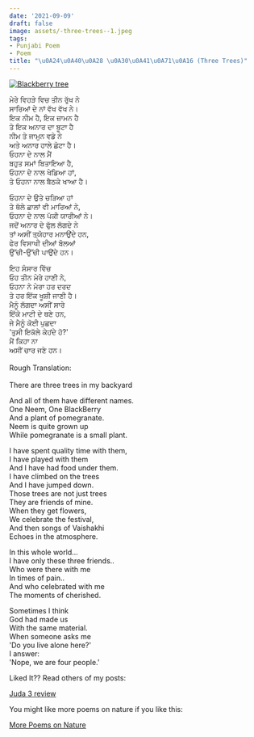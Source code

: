 ```yaml
---
date: '2021-09-09'
draft: false
image: assets/-three-trees--1.jpeg
tags:
- Punjabi Poem
- Poem
title: "\u0A24\u0A40\u0A28 \u0A30\u0A41\u0A71\u0A16 (Three Trees)"
---
```

[![Blackberry tree](https://lh3.googleusercontent.com/-dgOlqrjKN5o/YToshsSC6wI/AAAAAAAAHMM/1Yc2ew3u3Lkbw4Q3wKpymWTOz5xpAEokwCLcBGAsYHQ/w400-h300/1631202383608503-0.png "Poems about trees, Poems about nature")](https://lh3.googleusercontent.com/-dgOlqrjKN5o/YToshsSC6wI/AAAAAAAAHMM/1Yc2ew3u3Lkbw4Q3wKpymWTOz5xpAEokwCLcBGAsYHQ/s1600/1631202383608503-0.png)

  
  
ਮੇਰੇ ਵਿਹੜੇ ਵਿਚ ਤੀਨ ਰੁੱਖ ਨੇ  
ਸਾਰਿਆਂ ਦੇ ਨਾਂ ਵੱਖ ਵੱਖ ਨੇ।  
ਇਕ ਨੀਮ ਹੈ, ਇਕ ਜ਼ਾਮਨ ਹੈ  
ਤੇ ਇਕ ਅਨਾਰ ਦਾ ਬੂਟਾ ਹੈ  
ਨੀਮ ਤੇ ਜਾਮੁਨ ਵਡੇ ਨੇ  
ਅਤੇ ਅਨਾਰ ਹਾਲੇ ਛੋਟਾ ਹੈ।  
ਓਹਨਾ ਦੇ ਨਾਲ ਮੈਂ  
ਬਹੁਤ ਸਮਾਂ ਬਿਤਾਇਆ ਹੈ,  
ਓਹਨਾ ਦੇ ਨਾਲ‌ ਖੇਡਿਆ ਹਾਂ,  
ਤੇ ਓਹਨਾ ਨਾਲ ਬੈਠਕੇ ਖਾਆ ਹੈ।  
  
  
ਓਹਨਾ ਦੇ ਉਤੇ ਚੜਿਆ ਹਾਂ  
ਤੇ‌ ਥੱਲੇ ਛਾਲਾਂ ਵੀ ਮਾਰਿਆਂ ਨੇ,  
ਓਹਨਾ ਦੇ ਨਾਲ ਪੱਕੀ ਯਾਰੀਆਂ ਨੇ।  
ਜਦੋਂ ਅਨਾਰ ਦੇ ਫੁੱਲ ਲੱਗਦੇ ਨੇ  
ਤਾਂ ਅਸੀਂ ਤ੍ਯੋਹਾਰ ਮਨਾਉਂਦੇ ਹਨ,  
ਫੇਰ ਵਿਸਾਖੀ ਦੀਆਂ ਬੋਲਆਂ  
ਉੱਚੀ-ਉੱਚੀ ਪਾਉਂਦੇ ਹਨ।  
  
  
ਇਹ ਸੰਸਾਰ ਵਿੱਚ  
ਓਹ ਤੀਨ ਮੇਰੇ ਹਾਣੀ ਨੇ,  
ਓਹਨਾ ਨੇ ਮੇਰਾ ਹਰ ਦਰਦ  
ਤੇ ਹਰ ਇੱਕ ਖੂਸ਼ੀ ਜਾਣੀ ਹੈ।  
ਮੈਨੂੰ ਲੱਗਦਾ ਅਸੀਂ ਸਾਰੇ   
ਇੱਕੋ ਮਾਟੀ ਦੇ ਥਣੇ ਹਨ,  
ਜੇ ਮੈਨੂੰ ਕੋਈ ਪੁਛਦਾ  
'ਤੁ‌ਸੀ ਇਕੱਲੇ ਕੇਹਂਦੇ ਹੋ?'  
ਮੈਂ ਕਿਹਾ ਨਾ  
ਅਸੀਂ ਚਾਰ ਜਣੇ ਹਨ।  
   
Rough Translation:  
   
There are three trees in my backyard  
  
And all of them have different names.  
One Neem, One BlackBerry    
And a plant of pomegranate.  
Neem is quite grown up  
While pomegranate is a small plant.  
  
  
I have spent quality time with them,  
I have played with them   
And I have had food under them.  
I have climbed on the trees  
And I have jumped down.   
Those trees are not just trees  
They are friends of mine.  
When they get flowers,  
We celebrate the festival,  
And then songs of Vaishakhi  
Echoes in the atmosphere.  
  
  
In this whole world...  
I have only these three friends..  
Who were there with me  
In times of pain..  
And who celebrated with me  
The moments of cherished.  
  
  
Sometimes I think  
God had made us  
With the same material.  
When someone asks me  
'Do you live alone here?'  
I answer:  
'Nope, we are four people.'  
  
  
Liked It?? Read others of my posts:  
  
  
[Juda 3 review](https://www.iashyam.in/2021/09/chal-jindiye-amrinder-gill-judaa-3.html)  
  
  
  
You might like more poems on nature if you like this:  
  
  
[More Poems on Nature](https://www.panmacmillan.com/blogs/literary/poems-on-nature)